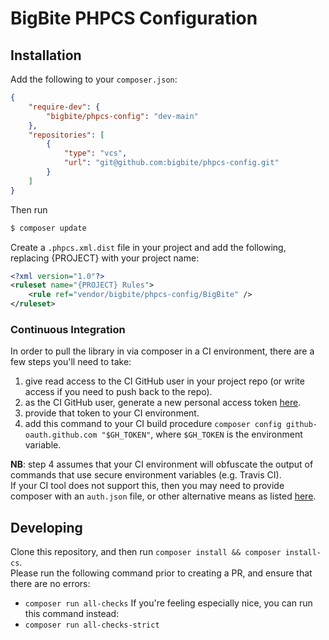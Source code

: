 # BigBite PHPCS Configuration

## Installation

Add the following to your `composer.json`:

```json
{
	"require-dev": {
		"bigbite/phpcs-config": "dev-main"
	},
	"repositories": [
		{
			"type": "vcs",
			"url": "git@github.com:bigbite/phpcs-config.git"
		}
	]
}
```
Then run
```bash
$ composer update
```

Create a `.phpcs.xml.dist` file in your project and add the following, replacing {PROJECT} with your project name:

```xml
<?xml version="1.0"?>
<ruleset name="{PROJECT} Rules">
	<rule ref="vendor/bigbite/phpcs-config/BigBite" />
</ruleset>
```

### Continuous Integration

In order to pull the library in via composer in a CI environment, there are a few steps you'll need to take:  
1. give read access to the CI GitHub user in your project repo (or write access if you need to push back to the repo).  
2. as the CI GitHub user, generate a new personal access token [here](https://github.com/settings/tokens/new).  
3. provide that token to your CI environment.  
4. add this command to your CI build procedure `composer config github-oauth.github.com "$GH_TOKEN"`, where `$GH_TOKEN` is the environment variable.  

**NB**: step 4 assumes that your CI environment will obfuscate the output of commands that use secure environment variables (e.g. Travis CI).  
If your CI tool does not support this, then you may need to provide composer with an `auth.json` file, or other alternative means as listed [here](https://getcomposer.org/doc/articles/authentication-for-private-packages.md).

## Developing

Clone this repository, and then run `composer install && composer install-cs`.  
Please run the following command prior to creating a PR, and ensure that there are no errors:
- `composer run all-checks`
If you're feeling especially nice, you can run this command instead:
- `composer run all-checks-strict`
